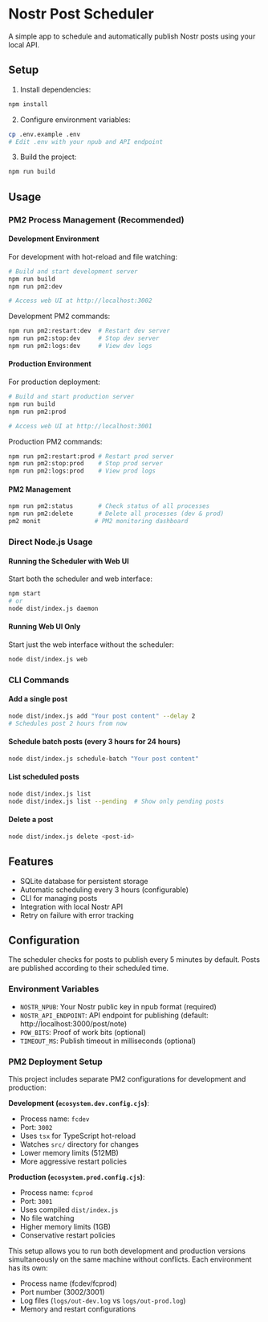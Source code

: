 # Nostr Post Scheduler

A simple app to schedule and automatically publish Nostr posts using your local API.

## Setup

1. Install dependencies:
```bash
npm install
```

2. Configure environment variables:
```bash
cp .env.example .env
# Edit .env with your npub and API endpoint
```

3. Build the project:
```bash
npm run build
```

## Usage

### PM2 Process Management (Recommended)

#### Development Environment
For development with hot-reload and file watching:
```bash
# Build and start development server
npm run build
npm run pm2:dev

# Access web UI at http://localhost:3002
```

Development PM2 commands:
```bash
npm run pm2:restart:dev  # Restart dev server
npm run pm2:stop:dev     # Stop dev server
npm run pm2:logs:dev     # View dev logs
```

#### Production Environment
For production deployment:
```bash
# Build and start production server
npm run build
npm run pm2:prod

# Access web UI at http://localhost:3001
```

Production PM2 commands:
```bash
npm run pm2:restart:prod # Restart prod server
npm run pm2:stop:prod    # Stop prod server
npm run pm2:logs:prod    # View prod logs
```

#### PM2 Management
```bash
npm run pm2:status       # Check status of all processes
npm run pm2:delete       # Delete all processes (dev & prod)
pm2 monit               # PM2 monitoring dashboard
```

### Direct Node.js Usage

#### Running the Scheduler with Web UI
Start both the scheduler and web interface:
```bash
npm start
# or
node dist/index.js daemon
```

#### Running Web UI Only
Start just the web interface without the scheduler:
```bash
node dist/index.js web
```

### CLI Commands

#### Add a single post
```bash
node dist/index.js add "Your post content" --delay 2
# Schedules post 2 hours from now
```

#### Schedule batch posts (every 3 hours for 24 hours)
```bash
node dist/index.js schedule-batch "Your post content"
```

#### List scheduled posts
```bash
node dist/index.js list
node dist/index.js list --pending  # Show only pending posts
```

#### Delete a post
```bash
node dist/index.js delete <post-id>
```

## Features

- SQLite database for persistent storage
- Automatic scheduling every 3 hours (configurable)
- CLI for managing posts
- Integration with local Nostr API
- Retry on failure with error tracking

## Configuration

The scheduler checks for posts to publish every 5 minutes by default. Posts are published according to their scheduled time.

### Environment Variables
- `NOSTR_NPUB`: Your Nostr public key in npub format (required)
- `NOSTR_API_ENDPOINT`: API endpoint for publishing (default: http://localhost:3000/post/note)
- `POW_BITS`: Proof of work bits (optional)
- `TIMEOUT_MS`: Publish timeout in milliseconds (optional)

### PM2 Deployment Setup

This project includes separate PM2 configurations for development and production:

**Development (`ecosystem.dev.config.cjs`)**:
- Process name: `fcdev`
- Port: `3002`
- Uses `tsx` for TypeScript hot-reload
- Watches `src/` directory for changes
- Lower memory limits (512MB)
- More aggressive restart policies

**Production (`ecosystem.prod.config.cjs`)**:
- Process name: `fcprod`  
- Port: `3001`
- Uses compiled `dist/index.js`
- No file watching
- Higher memory limits (1GB)
- Conservative restart policies

This setup allows you to run both development and production versions simultaneously on the same machine without conflicts. Each environment has its own:
- Process name (fcdev/fcprod)
- Port number (3002/3001)
- Log files (`logs/out-dev.log` vs `logs/out-prod.log`)
- Memory and restart configurations